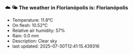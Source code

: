 ### ☁️ 🌤️  The weather in Florianópolis is: Florianópolis

- Temperature: 11.8°C
- On flesh: 10.52°C
- Relative air humidity: 57%
- Rain: 0.0 mm
- Description: Clear sky
- last updated: 2025-07-30T12:41:15.439316
